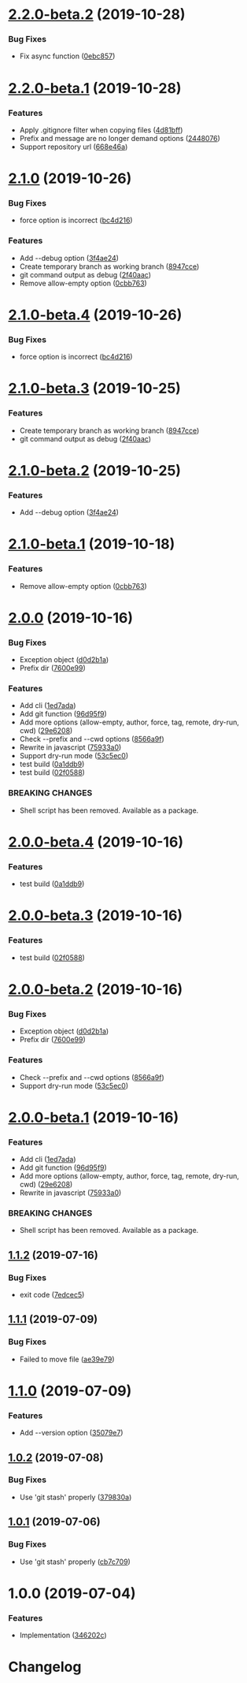 # [2.2.0-beta.2](https://github.com/mob-sakai/git-snapshot/compare/v2.2.0-beta.1@beta...v2.2.0-beta.2@beta) (2019-10-28)


### Bug Fixes

* Fix async function ([0ebc857](https://github.com/mob-sakai/git-snapshot/commit/0ebc85743ea99fc7a2649f809525bf8b0f3a6951))

# [2.2.0-beta.1](https://github.com/mob-sakai/git-snapshot/compare/v2.1.0...v2.2.0-beta.1@beta) (2019-10-28)


### Features

* Apply .gitignore filter when copying files ([4d81bff](https://github.com/mob-sakai/git-snapshot/commit/4d81bff3ca7a35e00db5385fd0af1e671df85971))
* Prefix and message are no longer demand options ([2448076](https://github.com/mob-sakai/git-snapshot/commit/2448076412ec36bf66f13b16eef96e9ea53c3c4b))
* Support repository url ([668e46a](https://github.com/mob-sakai/git-snapshot/commit/668e46a8f6aaa2ef0157ea57954d9bd375212169))

# [2.1.0](https://github.com/mob-sakai/git-snapshot/compare/v2.0.0...v2.1.0) (2019-10-26)


### Bug Fixes

* force option is incorrect ([bc4d216](https://github.com/mob-sakai/git-snapshot/commit/bc4d2162f57fd6b1de9f43064d716c1cb6970d25))


### Features

* Add --debug option ([3f4ae24](https://github.com/mob-sakai/git-snapshot/commit/3f4ae24337edcca8921adf7c67a5e85e9b083031))
* Create temporary branch as working branch ([8947cce](https://github.com/mob-sakai/git-snapshot/commit/8947ccefebc29a772376f115394b2116d356e325))
* git command output as debug ([2f40aac](https://github.com/mob-sakai/git-snapshot/commit/2f40aac277853dfa0088ca08a7b54c3162978583))
* Remove allow-empty option ([0cbb763](https://github.com/mob-sakai/git-snapshot/commit/0cbb7631a54dee2958de11abd073e71ea623b4cf))

# [2.1.0-beta.4](https://github.com/mob-sakai/git-snapshot/compare/v2.1.0-beta.3@beta...v2.1.0-beta.4@beta) (2019-10-26)


### Bug Fixes

* force option is incorrect ([bc4d216](https://github.com/mob-sakai/git-snapshot/commit/bc4d2162f57fd6b1de9f43064d716c1cb6970d25))

# [2.1.0-beta.3](https://github.com/mob-sakai/git-snapshot/compare/v2.1.0-beta.2@beta...v2.1.0-beta.3@beta) (2019-10-25)


### Features

* Create temporary branch as working branch ([8947cce](https://github.com/mob-sakai/git-snapshot/commit/8947ccefebc29a772376f115394b2116d356e325))
* git command output as debug ([2f40aac](https://github.com/mob-sakai/git-snapshot/commit/2f40aac277853dfa0088ca08a7b54c3162978583))

# [2.1.0-beta.2](https://github.com/mob-sakai/git-snapshot/compare/v2.1.0-beta.1@beta...v2.1.0-beta.2@beta) (2019-10-25)


### Features

* Add --debug option ([3f4ae24](https://github.com/mob-sakai/git-snapshot/commit/3f4ae24337edcca8921adf7c67a5e85e9b083031))

# [2.1.0-beta.1](https://github.com/mob-sakai/git-snapshot/compare/v2.0.0...v2.1.0-beta.1@beta) (2019-10-18)


### Features

* Remove allow-empty option ([0cbb763](https://github.com/mob-sakai/git-snapshot/commit/0cbb7631a54dee2958de11abd073e71ea623b4cf))

# [2.0.0](https://github.com/mob-sakai/git-snapshot/compare/v1.1.2...v2.0.0) (2019-10-16)


### Bug Fixes

* Exception object ([d0d2b1a](https://github.com/mob-sakai/git-snapshot/commit/d0d2b1a7c7287ee6d892a17bc36c9c59101e2023))
* Prefix dir ([7600e99](https://github.com/mob-sakai/git-snapshot/commit/7600e996536860c9d50c8fb2109cf199b423792f))


### Features

* Add cli ([1ed7ada](https://github.com/mob-sakai/git-snapshot/commit/1ed7ada7ef1883a998e3ecda40ffdd98f39b3c0d))
* Add git function ([96d95f9](https://github.com/mob-sakai/git-snapshot/commit/96d95f997c4c670c967b4bb751737c68873350eb))
* Add more options (allow-empty, author, force, tag, remote, dry-run, cwd) ([29e6208](https://github.com/mob-sakai/git-snapshot/commit/29e62084aa9ad10baf8a59343eea4c8eed7fafc2))
* Check --prefix and --cwd options ([8566a9f](https://github.com/mob-sakai/git-snapshot/commit/8566a9fcf984908211b21e1145aa28ac3071c5b9))
* Rewrite in javascript ([75933a0](https://github.com/mob-sakai/git-snapshot/commit/75933a0999f556b2e2a2ed340fb9d516271eca3b))
* Support dry-run mode ([53c5ec0](https://github.com/mob-sakai/git-snapshot/commit/53c5ec0e85051ee31df6d16a144df62899637849))
* test build ([0a1ddb9](https://github.com/mob-sakai/git-snapshot/commit/0a1ddb9b5f9ddf3a94c218c6840d5ef45438cccf))
* test build ([02f0588](https://github.com/mob-sakai/git-snapshot/commit/02f05883fe95fadaee5c8e958fd7dd311f2fdebb))


### BREAKING CHANGES

* Shell script has been removed.
Available as a package.

# [2.0.0-beta.4](https://github.com/mob-sakai/git-snapshot/compare/v2.0.0-beta.3@beta...v2.0.0-beta.4@beta) (2019-10-16)


### Features

* test build ([0a1ddb9](https://github.com/mob-sakai/git-snapshot/commit/0a1ddb9b5f9ddf3a94c218c6840d5ef45438cccf))

# [2.0.0-beta.3](https://github.com/mob-sakai/git-snapshot/compare/v2.0.0-beta.2@beta...v2.0.0-beta.3@beta) (2019-10-16)


### Features

* test build ([02f0588](https://github.com/mob-sakai/git-snapshot/commit/02f05883fe95fadaee5c8e958fd7dd311f2fdebb))

# [2.0.0-beta.2](https://github.com/mob-sakai/git-snapshot/compare/v2.0.0-beta.1@beta...v2.0.0-beta.2@beta) (2019-10-16)


### Bug Fixes

* Exception object ([d0d2b1a](https://github.com/mob-sakai/git-snapshot/commit/d0d2b1a7c7287ee6d892a17bc36c9c59101e2023))
* Prefix dir ([7600e99](https://github.com/mob-sakai/git-snapshot/commit/7600e996536860c9d50c8fb2109cf199b423792f))


### Features

* Check --prefix and --cwd options ([8566a9f](https://github.com/mob-sakai/git-snapshot/commit/8566a9fcf984908211b21e1145aa28ac3071c5b9))
* Support dry-run mode ([53c5ec0](https://github.com/mob-sakai/git-snapshot/commit/53c5ec0e85051ee31df6d16a144df62899637849))

# [2.0.0-beta.1](https://github.com/mob-sakai/git-snapshot/compare/v1.1.2...v2.0.0-beta.1@beta) (2019-10-16)


### Features

* Add cli ([1ed7ada](https://github.com/mob-sakai/git-snapshot/commit/1ed7ada7ef1883a998e3ecda40ffdd98f39b3c0d))
* Add git function ([96d95f9](https://github.com/mob-sakai/git-snapshot/commit/96d95f997c4c670c967b4bb751737c68873350eb))
* Add more options (allow-empty, author, force, tag, remote, dry-run, cwd) ([29e6208](https://github.com/mob-sakai/git-snapshot/commit/29e62084aa9ad10baf8a59343eea4c8eed7fafc2))
* Rewrite in javascript ([75933a0](https://github.com/mob-sakai/git-snapshot/commit/75933a0999f556b2e2a2ed340fb9d516271eca3b))


### BREAKING CHANGES

* Shell script has been removed.
Available as a package.

## [1.1.2](https://github.com/mob-sakai/git-snapshot/compare/1.1.1...1.1.2) (2019-07-16)


### Bug Fixes

* exit code ([7edcec5](https://github.com/mob-sakai/git-snapshot/commit/7edcec5))

## [1.1.1](https://github.com/mob-sakai/git-snapshot/compare/1.1.0...1.1.1) (2019-07-09)


### Bug Fixes

* Failed to move file ([ae39e79](https://github.com/mob-sakai/git-snapshot/commit/ae39e79))

# [1.1.0](https://github.com/mob-sakai/git-snapshot/compare/1.0.2...1.1.0) (2019-07-09)


### Features

* Add --version option ([35079e7](https://github.com/mob-sakai/git-snapshot/commit/35079e7))

## [1.0.2](https://github.com/mob-sakai/git-snapshot/compare/1.0.1...1.0.2) (2019-07-08)


### Bug Fixes

* Use 'git stash' properly ([379830a](https://github.com/mob-sakai/git-snapshot/commit/379830a))

## [1.0.1](https://github.com/mob-sakai/git-snapshot/compare/1.0.0...1.0.1) (2019-07-06)


### Bug Fixes

* Use 'git stash' properly ([cb7c709](https://github.com/mob-sakai/git-snapshot/commit/cb7c709))

# 1.0.0 (2019-07-04)


### Features

* Implementation ([346202c](https://github.com/mob-sakai/git-snapshot/commit/346202c))

# Changelog
